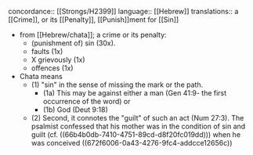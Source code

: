 concordance:: [[Strongs/H2399]] 
language:: [[Hebrew]] 
translations:: a [[Crime]], or its [[Penalty]], [[Punish]]ment for [[Sin]]

- from [[Hebrew/chata]]; a crime or its penalty:
	- (punishment of) sin (30x).
	- faults (1x)
	- X grievously (1x)
	- offences (1x)
- Chata means
	- (1) "sin" in the sense of missing the mark or the path.
		- (1a) This may be against either a man (Gen 41:9- the first occurrence of the word) or
		- (1b) God (Deut 9:18)
	- (2) Second, it connotes the "guilt" of such an act (Num 27:3). The psalmist confessed that his mother was in the condition of sin and guilt (cf. ((66b4b0db-7410-4751-89cd-d8f20fc019dd))) when he was conceived ((672f6006-0a43-4276-9fc4-addcce12656c))